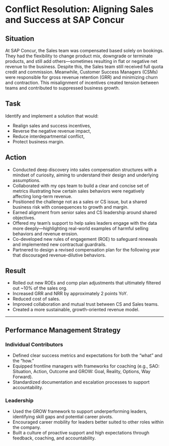 # Conflict Resolution: Aligning Sales and Success at SAP Concur

## Situation
At SAP Concur, the Sales team was compensated based solely on bookings. They had the flexibility to change product mix, downgrade or terminate products, and still add others—sometimes resulting in flat or negative net revenue to the business. Despite this, the Sales team still received full quota credit and commission. Meanwhile, Customer Success Managers (CSMs) were responsible for gross revenue retention (GRR) and minimizing churn and contraction. This misalignment of incentives created tension between teams and contributed to suppressed business growth.

## Task
Identify and implement a solution that would:
- Realign sales and success incentives,
- Reverse the negative revenue impact,
- Reduce interdepartmental conflict,
- Protect business margin.

## Action
- Conducted deep discovery into sales compensation structures with a mindset of curiosity, aiming to understand their design and underlying assumptions.
- Collaborated with my ops team to build a clear and concise set of metrics illustrating how certain sales behaviors were negatively affecting long-term revenue.
- Positioned the challenge not as a sales or CS issue, but a shared business risk with consequences to growth and margin.
- Earned alignment from senior sales and CS leadership around shared objectives.
- Offered my team’s support to help sales leaders engage with the data more deeply—highlighting real-world examples of harmful selling behaviors and revenue erosion.
- Co-developed new rules of engagement (ROE) to safeguard renewals and implemented new contractual guardrails.
- Partnered to design a revised compensation plan for the following year that discouraged revenue-dilutive behaviors.

## Result
- Rolled out new ROEs and comp plan adjustments that ultimately filtered out ~10% of the sales org.
- Increased GRR and NRR by approximately 2 points YoY.
- Reduced cost of sales.
- Improved collaboration and mutual trust between CS and Sales teams.
- Created a more sustainable, growth-oriented revenue model.

---

## Performance Management Strategy

### Individual Contributors
- Defined clear success metrics and expectations for both the “what” and the “how.”
- Equipped frontline managers with frameworks for coaching (e.g., SAO: Situation, Action, Outcome and GROW: Goal, Reality, Options, Way Forward).
- Standardized documentation and escalation processes to support accountability.

### Leadership
- Used the GROW framework to support underperforming leaders, identifying skill gaps and potential career pivots.
- Encouraged career mobility for leaders better suited to other roles within the company.
- Built a culture of proactive support and high expectations through feedback, coaching, and accountability.